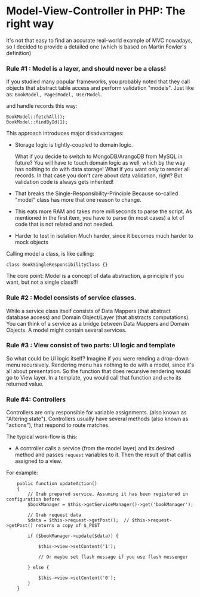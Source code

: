 
Model-View-Controller in PHP: The right way
===============================


It's not that easy to find an accurate real-world example of MVC nowadays, so I decided to provide a detailed one (which is based on Martin Fowler's definition)



### Rule #1 : Model is a layer, and should never be a class!

If you studied many popular frameworks, you probably noted that they call objects that abstract table access and perform validation "models".
Just like as: `BookModel, PagesModel, UserModel`.

and handle records this way:

    BookModel::fetchAll();
    BookModel::findById(1);

This approach introduces major disadvantages:

 - Storage logic is tightly-coupled to domain logic. 
   
   What if you decide to switch to MongoDB/ArangoDB from MySQL in future? You will have to touch domain logic as well, which by the way has nothing to do with data storage!  What if you want only to render all records. In that case you don't care about data validation, right? But validation code is always gets inherited!

 - That breaks the Single-Responsibility-Principle
   Because so-called "model" class has more that one reason to change.

 - This eats more RAM and takes more milliseconds to parse the script.
   As mentioned in the first item, you have to parse (in most cases) a lot of code that is not related and not needed.
 
 - Harder to test in isolation
   Much harder, since it becomes much harder to mock objects

Calling model a class, is like calling: 

    class BookSingleResponsibilityClass {}

The core point: Model is a concept of data abstraction, a principle if you want, but not a single class!!!




### Rule #2 : Model consists of service classes.
While a service class itself consists of Data Mappers (that abstract database access) and Domain Object/Layer (that abstracts computations).
You can think of a service as a bridge between Data Mappers and Domain Objects. A model might contain several services.



### Rule #3 : View consist of two parts: UI logic and template

So what could be UI logic itself? Imagine if you were rending a drop-down menu recursively. Rendering menu has nothing to do with a model, since it's all about presentation.  So the function that does recursive rendering would go to View layer. In a template, you would call that function and `echo` its returned value.


### Rule #4: Controllers

Controllers are only responsible for variable assignments. (also known as "Altering state"). Controllers usually have several methods (also known as "actions"), that respond to route matches.

The typical work-flow is this:

 - A controller calls a service (from the model layer) and its desired method and passes `request` variables to it. Then the result of that call is assigned to a view.
 
 For example:
 
        public function updateAction()
        {
       	    // Grab prepared service. Assuming it has been registered in configuration before
    	    $bookManager = $this->getServiceManager()->get('bookManager');
            
        	// Grab request data
        	$data = $this->request->getPost();  // $this->request->getPost() returns a copy of $_POST
            
        	if ($bookManager->update($data)) {
                
        		$this->view->setContent('1');
                
        		// Or maybe set flash message if you use flash messenger
                
        	} else {
                
        		$this->view->setContent('0');
        	}
        }
